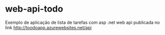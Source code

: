 # web-api-todo
Exemplo de aplicação de lista de tarefas com asp .net web api publicada no link http://toodoapp.azurewebsites.net/api
